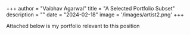+++
author = "Vaibhav Agarwal"
title = "A Selected Portfolio Subset"
description = ""
date = "2024-02-18"
image = '/images/artist2.png'
+++

Attached below is my portfolio relevant to this position
<!--more-->

